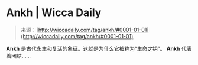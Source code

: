 <!--yml

category: 未分类

date: 2024-06-12 18:24:43

-->

# **Ankh** | Wicca Daily

> 来源：[http://wiccadaily.com/tag/ankh/#0001-01-01](http://wiccadaily.com/tag/ankh/#0001-01-01)

**Ankh** 是古代永生和复活的象征。这就是为什么它被称为“生命之钥”。 **Ankh** 代表着团结……
